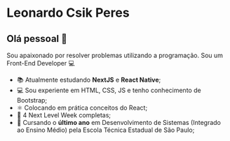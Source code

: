 # Leonardo Csik Peres

## Olá pessoal 👋
Sou apaixonado por resolver problemas utilizando a programação.
Sou um Front-End Developer 💻

- 📚  Atualmente estudando **NextJS** e **React Native**;
- 💻  Sou experiente em HTML, CSS, JS e tenho conhecimento de Bootstrap;
- ⚛️  Colocando em prática conceitos do React;
- 🚀  4 Next Level Week completas;
- 📘  Cursando o **último ano** em Desenvolvimento de Sistemas (Integrado ao Ensino Médio) pela Escola Técnica Estadual de São Paulo;


